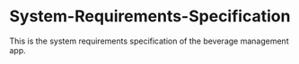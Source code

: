 # System-Requirements-Specification

This is the system requirements specification of the beverage management app.
